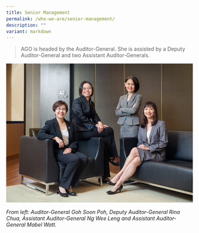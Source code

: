 ```yaml
---
title: Senior Management
permalink: /who-we-are/senior-management/
description: ""
variant: markdown
---
```

> AGO is headed by the Auditor-General. She is assisted by a Deputy Auditor-General and two Assistant Auditor-Generals.

![](/images/SM_Group_Photo.jpg)

*From left: Auditor-General Goh Soon Poh, Deputy Auditor-General Rina Chua, Assistant Auditor-General Ng Wee Leng and Assistant Auditor-General Mabel Watt.*